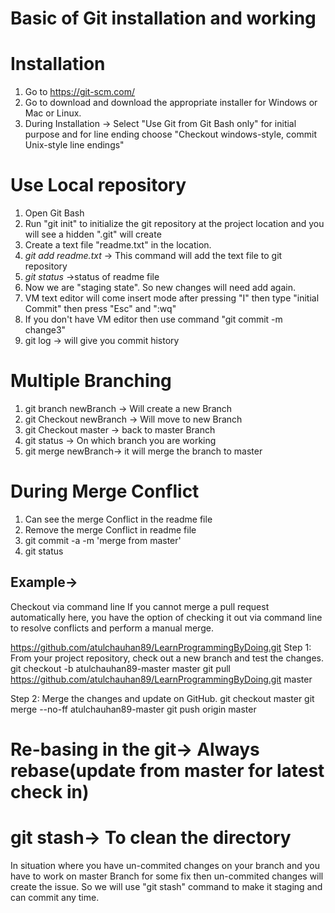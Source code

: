 # Basic of Git installation and working

# Installation
 1) Go to https://git-scm.com/
 2) Go to download and download the appropriate installer for Windows or Mac or Linux.
 3) During Installation -> Select "Use Git from Git Bash only" for initial purpose and for line ending choose         "Checkout windows-style, commit Unix-style line endings"

 # Use Local repository

 1) Open Git Bash
 2) Run "git init" to initialize the git repository at the project location and you will see a hidden ".git" will create
 3) Create a text file "readme.txt" in the location.
 4) *git add readme.txt* -> This command will add the text file to git repository  
 5) *git status* ->status of readme file
 6) Now we are "staging state". So new changes will need add again.  
 7) VM text editor will come insert mode after pressing "I" then type  "initial Commit" then press "Esc" and ":wq"
 8) If you don't have VM editor then use command "git commit -m change3"
 9) git log -> will give you commit history

# Multiple Branching
 1) git branch newBranch -> Will create a new Branch
 2) git Checkout newBranch -> Will move to new Branch
 3) git Checkout master -> back to master Branch
 4) git status -> On which branch you are working
 5) git merge newBranch-> it will merge the branch to master

 # During Merge Conflict
 1) Can see the merge Conflict in the readme file
 2) Remove the merge Conflict in readme file
 3) git commit -a -m 'merge from master'
 4) git status
  ## Example->
 Checkout via command line
 If you cannot merge a pull request automatically here, you have the option of checking it out via command line to resolve conflicts and perform a manual merge.

 https://github.com/atulchauhan89/LearnProgrammingByDoing.git
 Step 1: From your project repository, check out a new branch and test the changes.
 git checkout -b atulchauhan89-master master
 git pull https://github.com/atulchauhan89/LearnProgrammingByDoing.git master

 Step 2: Merge the changes and update on GitHub.
 git checkout master
 git merge --no-ff atulchauhan89-master
 git push origin master

 # Re-basing in the git-> Always rebase(update from master for latest check in)

# git stash-> To clean the directory
 In situation where you have un-commited changes on your branch and you have to work on master Branch for some fix then un-commited changes will create the issue. So we will use "git stash" command to make it staging and can commit any time.
